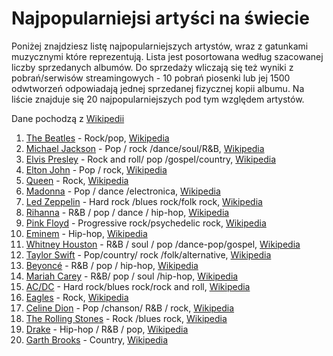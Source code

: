 # Najpopularniejsi artyści na świecie
Poniżej znajdziesz listę najpopularniejszych artystów, wraz z gatunkami muzycznymi które reprezentują. Lista jest posortowana według szacowanej liczby sprzedanych albumów.
Do sprzedaży wliczają się też wyniki z pobrań/serwisów streamingowych - 10 pobrań piosenki lub jej 1500 odwtworzeń odpowiadają jednej sprzedanej fizycznej kopii albumu. Na liście znajduje się 20 najpopularniejszych pod tym względem artystów. 

Dane pochodzą z [Wikipedii](https://en.wikipedia.org/wiki/List_of_best-selling_music_artists)
1. [The Beatles](The+Beatles) - Rock/pop, [Wikipedia](https://en.wikipedia.org/wiki/The_Beatles)
2. [Michael Jackson](Michael+Jackson) - Pop / rock /dance/soul/R&B, [Wikipedia](https://en.wikipedia.org/wiki/Michael_Jackson)
3. [Elvis Presley](Elvis+Presley) - Rock and roll/ pop /gospel/country, [Wikipedia](https://en.wikipedia.org/wiki/Elvis_Presley)
4. [Elton John](Elton+John) - Pop / rock, [Wikipedia](https://en.wikipedia.org/wiki/Elton_John)
5. [Queen](Queen) - Rock, [Wikipedia](https://en.wikipedia.org/wiki/Queen_(band))
6. [Madonna](Madonna) - Pop / dance /electronica, [Wikipedia](https://en.wikipedia.org/wiki/Madonna)
7. [Led Zeppelin](Led+Zeppelin) - Hard rock /blues rock/folk rock, [Wikipedia](https://en.wikipedia.org/wiki/Led_Zeppelin)
8. [Rihanna](Rihanna) - R&B / pop / dance / hip-hop, [Wikipedia](https://en.wikipedia.org/wiki/Rihanna)
9. [Pink Floyd](Pink+Floyd) - Progressive rock/psychedelic rock, [Wikipedia](https://en.wikipedia.org/wiki/Pink_Floyd)
10. [Eminem](Eminem) - Hip-hop, [Wikipedia](https://en.wikipedia.org/wiki/Eminem)
11. [Whitney Houston](Whitney+Houston) - R&B / soul / pop /dance-pop/gospel, [Wikipedia](https://en.wikipedia.org/wiki/Whitney_Houston)
12. [Taylor Swift](Taylor+Swift) - Pop/country/ rock /folk/alternative, [Wikipedia](https://en.wikipedia.org/wiki/Taylor_Swift)
13. [Beyoncé](Beyonc%C3%A9) - R&B / pop / hip-hop, [Wikipedia](https://en.wikipedia.org/wiki/Beyonc%C3%A9)
14. [Mariah Carey](Mariah+Carey) - R&B/ pop / soul /hip-hop, [Wikipedia](https://en.wikipedia.org/wiki/Mariah_Carey)
15. [AC/DC](AC%2FDC) - Hard rock/blues rock/rock and roll, [Wikipedia](https://en.wikipedia.org/wiki/AC/DC)
16. [Eagles](Eagles) - Rock, [Wikipedia](https://en.wikipedia.org/wiki/Eagles_(band))
17. [Celine Dion](Celine+Dion) - Pop /chanson/ R&B / rock, [Wikipedia](https://en.wikipedia.org/wiki/Celine_Dion)
18. [The Rolling Stones](The+Rolling+Stones) - Rock /blues rock, [Wikipedia](https://en.wikipedia.org/wiki/The_Rolling_Stones)
19. [Drake](Drake) - Hip-hop / R&B / pop, [Wikipedia](https://en.wikipedia.org/wiki/Drake_(musician))
20. [Garth Brooks](Garth+Brooks) - Country, [Wikipedia](https://en.wikipedia.org/wiki/Garth_Brooks)
